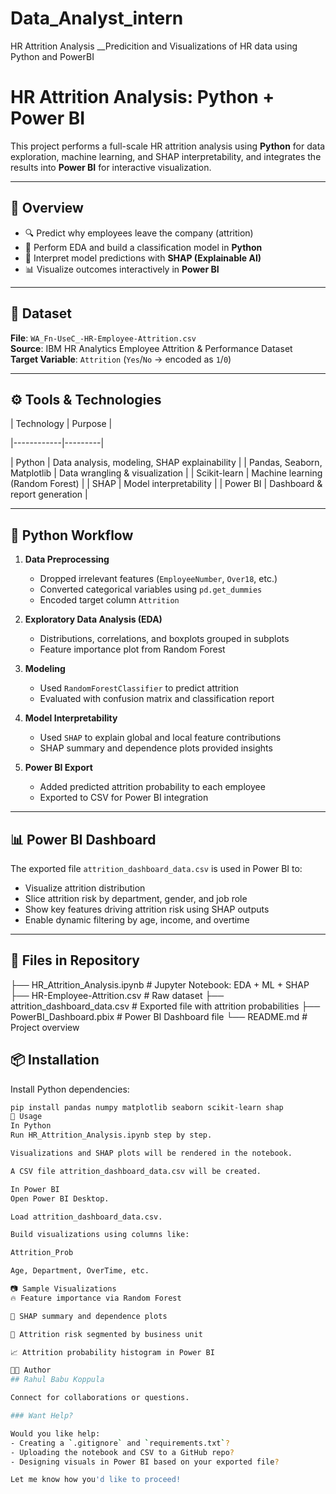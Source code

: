 # Data_Analyst_intern
HR Attrition Analysis __Predicition and Visualizations of HR data using Python and PowerBI
# HR Attrition Analysis: Python + Power BI

This project performs a full-scale HR attrition analysis using **Python** for data exploration, machine learning, and SHAP interpretability, and integrates the results into **Power BI** for interactive visualization.

---

## 📌 Overview

- 🔍 Predict why employees leave the company (attrition)
- 🧪 Perform EDA and build a classification model in **Python**
- 🧠 Interpret model predictions with **SHAP (Explainable AI)**
- 📊 Visualize outcomes interactively in **Power BI**

---

## 📁 Dataset

**File**: `WA_Fn-UseC_-HR-Employee-Attrition.csv`  
**Source**: IBM HR Analytics Employee Attrition & Performance Dataset  
**Target Variable**: `Attrition` (`Yes`/`No` → encoded as `1`/`0`)

---

## ⚙️ Tools & Technologies

| Technology | Purpose |

|------------|---------|

| Python     |  Data analysis, modeling, SHAP explainability |
| Pandas, Seaborn, Matplotlib | Data wrangling & visualization |
| Scikit-learn | Machine learning (Random Forest) |
| SHAP       | Model interpretability |
| Power BI   | Dashboard & report generation |

---

## 🔧 Python Workflow

1. **Data Preprocessing**
   - Dropped irrelevant features (`EmployeeNumber`, `Over18`, etc.)
   - Converted categorical variables using `pd.get_dummies`
   - Encoded target column `Attrition`

2. **Exploratory Data Analysis (EDA)**
   - Distributions, correlations, and boxplots grouped in subplots
   - Feature importance plot from Random Forest

3. **Modeling**
   - Used `RandomForestClassifier` to predict attrition
   - Evaluated with confusion matrix and classification report

4. **Model Interpretability**
   - Used `SHAP` to explain global and local feature contributions
   - SHAP summary and dependence plots provided insights

5. **Power BI Export**
   - Added predicted attrition probability to each employee
   - Exported to CSV for Power BI integration

---

## 📊 Power BI Dashboard

The exported file `attrition_dashboard_data.csv` is used in Power BI to:
- Visualize attrition distribution
- Slice attrition risk by department, gender, and job role
- Show key features driving attrition risk using SHAP outputs
- Enable dynamic filtering by age, income, and overtime

---

## 📂 Files in Repository

├── HR_Attrition_Analysis.ipynb # Jupyter Notebook: EDA + ML + SHAP
├── HR-Employee-Attrition.csv # Raw dataset
├── attrition_dashboard_data.csv # Exported file with attrition probabilities
├── PowerBI_Dashboard.pbix # Power BI Dashboard file
└── README.md # Project overview

## 📦 Installation

Install Python dependencies:

```bash
pip install pandas numpy matplotlib seaborn scikit-learn shap
🚀 Usage
In Python
Run HR_Attrition_Analysis.ipynb step by step.

Visualizations and SHAP plots will be rendered in the notebook.

A CSV file attrition_dashboard_data.csv will be created.

In Power BI
Open Power BI Desktop.

Load attrition_dashboard_data.csv.

Build visualizations using columns like:

Attrition_Prob

Age, Department, OverTime, etc.

📷 Sample Visualizations
🔥 Feature importance via Random Forest

📌 SHAP summary and dependence plots

🎯 Attrition risk segmented by business unit

📈 Attrition probability histogram in Power BI

👨‍💻 Author
## Rahul Babu Koppula

Connect for collaborations or questions.

### Want Help?

Would you like help:
- Creating a `.gitignore` and `requirements.txt`?
- Uploading the notebook and CSV to a GitHub repo?
- Designing visuals in Power BI based on your exported file?

Let me know how you'd like to proceed!
